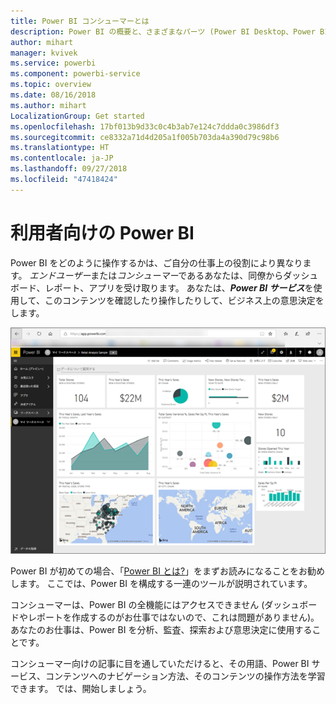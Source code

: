 ```yaml
---
title: Power BI コンシューマーとは
description: Power BI の概要と、さまざまなパーツ (Power BI Desktop、Power BI サービス、Power BI モバイル、Report Server、Power BI Embedded) がどのように組み合わさっているか。
author: mihart
manager: kvivek
ms.service: powerbi
ms.component: powerbi-service
ms.topic: overview
ms.date: 08/16/2018
ms.author: mihart
LocalizationGroup: Get started
ms.openlocfilehash: 17bf013b9d33c0c4b3ab7e124c7ddda0c3986df3
ms.sourcegitcommit: ce8332a71d4d205a1f005b703da4a390d79c98b6
ms.translationtype: HT
ms.contentlocale: ja-JP
ms.lasthandoff: 09/27/2018
ms.locfileid: "47418424"
---
```

# <a name="power-bi-for-consumers"></a>利用者向けの Power BI
Power BI をどのように操作するかは、ご自分の仕事上の役割により異なります。 *エンドユーザー*または*コンシューマー*であるあなたは、同僚からダッシュボード、レポート、アプリを受け取ります。 あなたは、***Power BI サービス***を使用して、このコンテンツを確認したり操作したりして、ビジネス上の意思決定をします。

![Power BI ダッシュボード](media/end-user-consumer/power-bi-service.png)

Power BI が初めての場合、「[Power BI とは?](../power-bi-overview.md)」をまずお読みになることをお勧めします。 ここでは、Power BI を構成する一連のツールが説明されています。

コンシューマーは、Power BI の全機能にはアクセスできません (ダッシュボードやレポートを作成するのがお仕事ではないので、これは問題がありません)。 あなたのお仕事は、Power BI を分析、監査、探索および意思決定に使用することです。

コンシューマー向けの記事に目を通していただけると、その用語、Power BI サービス、コンテンツへのナビゲーション方法、そのコンテンツの操作方法を学習できます。  では、開始しましょう。

